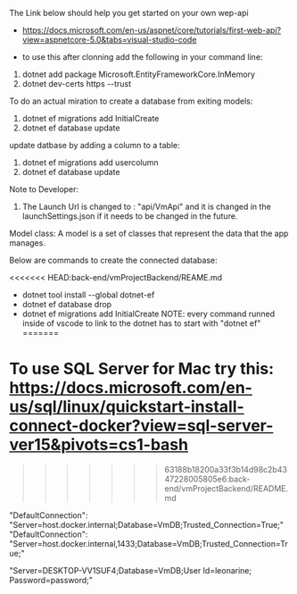 The Link below should help you  get started on your own wep-api

- https://docs.microsoft.com/en-us/aspnet/core/tutorials/first-web-api?view=aspnetcore-5.0&tabs=visual-studio-code 

- to use this after clonning add the following in your command line:
1. dotnet add package Microsoft.EntityFrameworkCore.InMemory
2. dotnet dev-certs https --trust

To do an actual miration to create a database from exiting models:
1. dotnet ef migrations add InitialCreate
2. dotnet ef database update


update datbase by adding a column to a table:
1. dotnet ef migrations add usercolumn
2. dotnet ef database update

Note to Developer:

1. The Launch Url is changed  to : "api/VmApi" and it is changed in the launchSettings.json if it needs to be changed in the future.


Model class:
A model is a set of classes that represent the data that the app manages.

Below are commands to create the connected database:

<<<<<<< HEAD:back-end/vmProjectBackend/REAME.md
- dotnet tool install --global dotnet-ef
- dotnet ef database drop
- dotnet ef migrations add InitialCreate
NOTE: every command runned inside of vscode to link to the dotnet has to start with "dotnet ef"
=======
# To use SQL Server for Mac try this: https://docs.microsoft.com/en-us/sql/linux/quickstart-install-connect-docker?view=sql-server-ver15&pivots=cs1-bash
>>>>>>> 63188b18200a33f3b14d98c2b4347228005805e6:back-end/vmProjectBackend/README.md

   
"DefaultConnection": "Server=host.docker.internal;Database=VmDB;Trusted_Connection=True;"
 "DefaultConnection": "Server=host.docker.internal,1433;Database=VmDB;Trusted_Connection=True;"


 "Server=DESKTOP-VV1SUF4;Database=VmDB;User Id=leonarine; Password=password;"